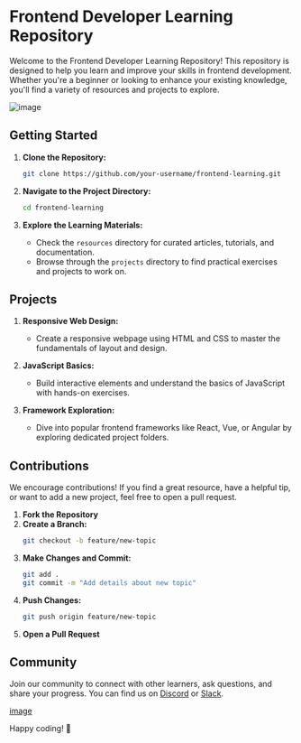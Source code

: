 # Frontend Developer Learning Repository

Welcome to the Frontend Developer Learning Repository! This repository is designed to help you learn and improve your skills in frontend development. Whether you're a beginner or looking to enhance your existing knowledge, you'll find a variety of resources and projects to explore.

![image](https://www.nicepng.com/png/full/249-2496315_full-stack-development.png)

## Getting Started

1. **Clone the Repository:**
   ```bash
   git clone https://github.com/your-username/frontend-learning.git
   ```

2. **Navigate to the Project Directory:**
   ```bash
   cd frontend-learning
   ```

3. **Explore the Learning Materials:**
   - Check the `resources` directory for curated articles, tutorials, and documentation.
   - Browse through the `projects` directory to find practical exercises and projects to work on.

## Projects

1. **Responsive Web Design:**
   - Create a responsive webpage using HTML and CSS to master the fundamentals of layout and design.

2. **JavaScript Basics:**
   - Build interactive elements and understand the basics of JavaScript with hands-on exercises.

3. **Framework Exploration:**
   - Dive into popular frontend frameworks like React, Vue, or Angular by exploring dedicated project folders.

## Contributions

We encourage contributions! If you find a great resource, have a helpful tip, or want to add a new project, feel free to open a pull request.

1. **Fork the Repository**
2. **Create a Branch:**
   ```bash
   git checkout -b feature/new-topic
   ```
3. **Make Changes and Commit:**
   ```bash
   git add .
   git commit -m "Add details about new topic"
   ```
4. **Push Changes:**
   ```bash
   git push origin feature/new-topic
   ```
5. **Open a Pull Request**

## Community

Join our community to connect with other learners, ask questions, and share your progress. You can find us on [Discord](#) or [Slack](#).

[image](https://assets.stickpng.com/thumbs/5847f5c3cef1014c0b5e489d.png)

Happy coding! 🚀
